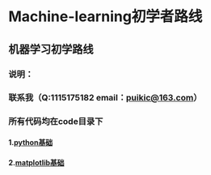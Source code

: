 # Machine-learning初学者路线
## 机器学习初学路线  
### 说明：
###   联系我（Q:1115175182  email：puikic@163.com）
###   所有代码均在code目录下
#### 1.[python基础](https://github.com/cpq2001/Machine-learning_beginner/tree/main/code/python)
#### 2.[matplotlib基础](https://github.com/cpq2001/Machine-learning_beginner/tree/main/code/py_matplotlib)
